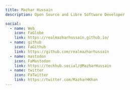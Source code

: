 ```yaml
---
title: Mazhar Hussain
description: Open Source and Libre Software Developer

social:
  - name: Web
    icon: FaGlobe
    link: https://realmazharhussain.github.io/
  - name: github
    icon: FaGithub
    link: https://github.com/realmazharhussain
  - name: mastodon
    icon: FaMastodon
    link: https://techhub.social/@MazharHussain
  - name: twitter
    icon: FaTwitter
    link: https://twitter.com/MazharHKhan
---
```

